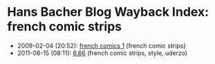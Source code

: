 # Hans Bacher Blog Wayback Index: french comic strips

* 2009-02-04 (20:52): [french comics 1](https://web.archive.org/web/https://one1more2time3.wordpress.com/2009/02/04/french-comics-1/) (french comic strips)
* 2011-08-15 (08:11): [6.66](https://web.archive.org/web/https://one1more2time3.wordpress.com/2011/08/15/6-66/) (french comic strips, style, uderzo)